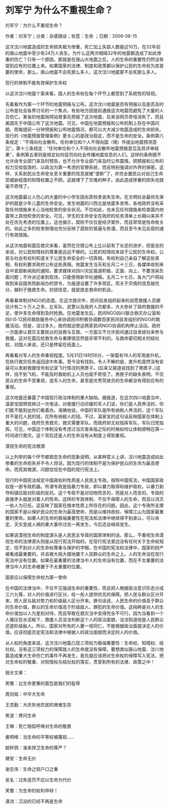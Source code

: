 # 刘军宁  为什么不重视生命？  
  
刘军宁：为什么不重视生命？  
作者：刘军宁；分类：杂感随谈；标签：生命 ；日期：2008-06-15  
这次汶川地震造成的生命损失极为惨重，死亡加上失踪人数接近10万。在32年前的唐山地震中至少有24万人丧生。为什么这两次相隔32年的地震都造成了如此惨重的伤亡？只有一个原因，那就是在唐山大地震之后，人的生命的重要性仍然没有提到应有的位置上来。如果国家的法律、制度和政策都以保护公民的生命权为其首要的使命，那么，唐山地震不会死那么多人，这次汶川地震更不会死那么多人。  
现行的体制不能有效保护生命权  
以这次汶川地震个案来看，国人的生命权在每个环节上都受到了系统性的轻视。  
先看看作为第一个环节的地震预报与公布。这次汶川地震是否有预报以及是否及时公布是社会各界讨论的一个焦点。有些地方因提前通报这次地震而避免了大量的人员伤亡。某省的地震局网站曾事先预报了这次地震，后来该网页奇怪消失了。而且美国先于中国公布了这次地震。可见，中国在地震预报和公布机制上存在中国问题。而每提前一分钟预报和公布地震情况，都可以大大减少地震造成的生命损失。现行的《地震预报管理条例》更关心的是政治稳定，而不是生命的安全。条例第六条规定：“不得向社会散布。任何单位和个人不得向国（境）外提出地震预测意见”。第十三条规定：“任何单位和个人不得向社会散布地震预报意见及其评审结果”，条例第五章则是规定如何惩罚向社会传播地震信息的人们。这样的条例既不允许由专业部门来及时预告，也不允许专业部门来及时公布震情。把预报和公布的权力交给低效的、以政治为第一考虑的官僚系统，而且特别强调对外界的保密。这样，关系到民众生命安全至关重要的信息就被“垄断”了，并完全置民众对自己生命受威胁程度的知情权置之不顾。这就埋下了灾难的种子。由此造成惨重的损失也就毫不奇怪了。  
这次地震最让人伤心的大量的中小学生因劣质校舍丧失生命。在文明社会最优先保护的就是少年儿童的生命安全。发生地震的川西北是地震多发带。各地政府没有采取任何措施来关心当地校舍的安全状况。不仅如此，也未见任何措施来检查国内地震带上其他校舍的安全。可见，学生的生命安全在政府的任务清单上长期以来并不处在优先考虑的位置上。这也揭示，腐败不仅仅是经济案件，而且常常是性命攸关的。如此之多的校舍倒塌也充分反映了腐败的普遍与弥漫。而且至今未见反腐的通行有效措施。  
从这次地震和震后救灾来看，虽然在灾情公布上比以前有了长足的进步，但是总的来说，对公民知情权的尊重是远远不够的。公民的知情权来自于公民的生命权。公民与社会有权利知道关于公民生命安全的一切真相，有权利自己亲自了解这些真相，有权利要求政府公布这些真相。地震发生当天和五月二十三日，各媒体收到来自中宣部新闻局的通知，要求媒体对四川灾区报道积极、正面、向上，不要渲染负面问题；不许派记者到现场，只能使用新华社通稿。五月二十七日，各大门户网站收到来自国务院新闻办的禁令，为报道设置了许多禁区。而关于灾情的信息越充分，越利于挽救生命。封锁信息，就是放走救命的机会。  
再看看体制对NGO的态度。在这次救灾中，民间自发组织起来的自愿救援人员据估计有二十万人之多，比军队、武警以及政府人员都多，大大弥补了政府救援的不足，使许多生命得到及时抢救。在地震发生后，民间NGO四川联合救灾办公室和四川5·12民间救助服务中心来协调民间积极协调数百家民间自发组织的NGO的救援活动。但是，没过多久，政府就迫使这两家民间NGO协调机构停止活动。政府一方面承认救灾主要民众的自救与互救，一方面又不允许民间通过自发结社来参与救援。这对在震后抢救生命与重建很显然是非常不利的。与救命密切相关的结社权，对国人来说，还只是停留在纸面上。  
再看看对军人的生命重视程度。5月31日14时56分，一架载有19人的军用直升机，在执行救灾任务返回途中失事。至今没有找到。令人不解的是，直升机竟然没有安装可以发射救援信号和记录飞行情况的黑匣子。(后来又报道说找到了黑匣子，)这样，找不到飞机，不能及时救助机上人员也就不奇怪了。黑匣子的缺失表明，不仅民众的生命不受重视，连军人的生命，甚至是优秀驾驶员的生命都没有得到应有的重视。  
这次地震还暴露了中国现行政治体制的重大缺陷。据报道，在这次四川地震当中，温家宝因愤怒摔过一次电话，对救援行动迟缓的军人们说，你们是人民养活的，你们能不能到达你们看着办。准确地说，中国的军队是所有纳税人养活的，这个军队并不是花人民的钱，花所有纳税人的钱。不过，温家宝的这句话反映国家在体制上重大的问题，政府负责救灾，救灾需要军队，而政府却无权指挥军队，军队归党指挥。可见，中国这个体制没有考虑过当灾害来临之际的时候如何让体制顺畅在第一时间进行救灾。这个背后还是人的生命没有从制度上得到重视。  
漠视生命的宪法根源  
以上列举的每个环节都疏忽生命的现象说明，从某种意义上讲，汶川地震造成如此惨重的生命损失并不令人惊讶。因为现行的体制不是为保护民众的生命为最高使命。而究其根源，问题恰恰在中国的现行宪法上。  
现行的中国宪法规定中国政权的性质是人民民主专政。按照中国宪法，中国国家政权是一部专政机器。所谓专政是指暴力专政，即以暴力取得和维护政权，以暴力剥夺和镇压敌对阶级的反抗。这个专政不是对动物而言的，而是对人而言的。专政的直接矛头就是对着人的性命。这样的专政体制，不仅不保障人的生命，而且以消灭一些人为已任。这反映了国家在根本性质上所存在的问题。因此，这个专政所支撑的国家不是以保护民众的生命为最高使命，而是以维持政权、保障江山为国家最重要的使命。如果人的生命的极端重要性在宪法和法律中继续得不到承认，可以肯定，天灾变成人祸的重大事件过去一再发生，今后还会继续发生。  
如果说漠视生命的制度源头是人民民主专政的国家体制的话，那么，不重视生命漠视生命的法律源头则是从现行宪法开始的。在现行宪法里边没有任何关于生命权规定，找不到对人的生命权尊重与保护的字眼。在中国的宪法和法律中，国家的财产被看成最重要的，并且被大摇大摆地置于人民群众的生命之上。人的生命没在现行宪法中没有位置。如果在最重要的法律当中人的生命没有位置，而在不太重要的法律当中人的生命被置于不太重要的位置。  
国家应以保障生命权为第一使命  
在中国的法律当中，不仅不见强调生命的重要性，而且把人根据政治意识形态分成三六九等，对人的价值进行区分，给一些人提供优先的保障。把人民与群众区分开来，把人民与敌对势力和阶级敌人区分开来。换句话说，人民生命的价值高于群众的生命价值，群众的生命价值高于阶级敌人、罪犯的生命价值。这纯粹是对人的生命价值加以人为差别对待，而且导致在救灾当中变得完全不可行。因为当看到一个人被压在水泥板下，救援人员没法判断这个人的政治面貌，没法知道他是人民群众还是阶级敌人。所以，国家对所有的人要一视同仁，不能根据政治面貌决定人的价值。应该彻底否定宪法和法律中根据人的政治面貌而决定的人的价值。  
从人权的角度来说，这次汶川地震凸现三项权力极端重要性：生命权、知情权、结社权。没有这三项权力的保障就人的生命就没有保障。要想类似唐山地震、汶川地震造成重大生命伤亡的事件不再发生，首先就应该把对生命权的保障写入宪法，把对生命权的敬重、对知情权与结社权的落实，贯穿到所有的法律、政策之中！  
  
相关文章：  
笑蜀：比生命更重的面包是我们的耻辱  
周剑铭：中华大生命  
王克勤：大庆失地农民的艰难生存  
笑波：拷问生命  
王琳：死亡赔偿呼唤对生命的敬畏  
姜明峰：当生命的平等权被蔑视……  
姚轩鸽：谁来捍卫生命的尊严？  
建安：生命无价  
谢志伟：生命之轻户口之重  
吴名：过失惩罚不应以生命为代价  
笑蜀：为生命的权利申辩！  
潇浏：沉没的已经不再是生命